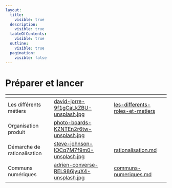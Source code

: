 ```yaml
---
layout:
  title:
    visible: true
  description:
    visible: true
  tableOfContents:
    visible: true
  outline:
    visible: true
  pagination:
    visible: false
---
```


# Préparer et lancer

<table data-view="cards" data-full-width="false"><thead><tr><th></th><th data-hidden data-card-cover data-type="files"></th><th data-hidden data-card-target data-type="content-ref"></th></tr></thead><tbody><tr><td>Les différents métiers</td><td><a href="../.gitbook/assets/david-jorre-9f1gCaLkZBU-unsplash.jpg">david-jorre-9f1gCaLkZBU-unsplash.jpg</a></td><td><a href="les-differents-roles-et-metiers/">les-differents-roles-et-metiers</a></td></tr><tr><td>Organisation produit</td><td><a href="../.gitbook/assets/photo-boards-KZNTEn2r6tw-unsplash.jpg">photo-boards-KZNTEn2r6tw-unsplash.jpg</a></td><td></td></tr><tr><td>Démarche de rationalisation</td><td><a href="../.gitbook/assets/steve-johnson-IOCq7M7f9m0-unsplash.jpg">steve-johnson-IOCq7M7f9m0-unsplash.jpg</a></td><td><a href="rationalisation.md">rationalisation.md</a></td></tr><tr><td>Communs numériques</td><td><a href="../.gitbook/assets/adrien-converse-REL986jyuX4-unsplash.jpg">adrien-converse-REL986jyuX4-unsplash.jpg</a></td><td><a href="communs-numeriques.md">communs-numeriques.md</a></td></tr></tbody></table>
